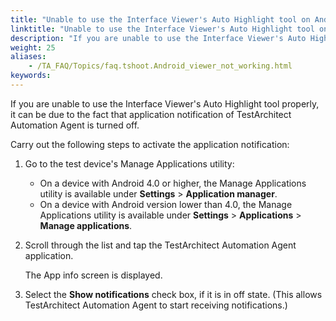 ```yaml
--- 
title: "Unable to use the Interface Viewer's Auto Highlight tool on Android devices"
linktitle: "Unable to use the Interface Viewer's Auto Highlight tool on Android devices"
description: "If you are unable to use the Interface Viewer's Auto Highlight tool properly, it can be due to the fact that application notification of TestArchitect Automation Agent is turned off. Carry out the ..."
weight: 25
aliases: 
    - /TA_FAQ/Topics/faq.tshoot.Android_viewer_not_working.html
keywords: 
---
```


If you are unable to use the Interface Viewer's Auto Highlight tool properly, it can be due to the fact that application notification of TestArchitect Automation Agent is turned off.

Carry out the following steps to activate the application notification:

1.  Go to the test device's Manage Applications utility:

    -   On a device with Android 4.0 or higher, the Manage Applications utility is available under **Settings** \> **Application manager**.
    -   On a device with Android version lower than 4.0, the Manage Applications utility is available under **Settings** \> **Applications** \> **Manage applications**.
2.  Scroll through the list and tap the TestArchitect Automation Agent application.

    The App info screen is displayed.

3.  Select the **Show notifications** check box, if it is in off state. \(This allows TestArchitect Automation Agent to start receiving notifications.\)





